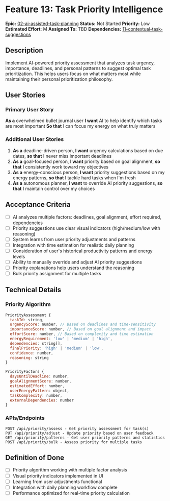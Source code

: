 # Feature 13: Task Priority Intelligence

**Epic:** [02-ai-assisted-task-planning](../epics/02-ai-assisted-task-planning.md)
**Status:** Not Started
**Priority:** Low
**Estimated Effort:** M
**Assigned To:** TBD
**Dependencies:** [11-contextual-task-suggestions](11-contextual-task-suggestions.md)

## Description

Implement AI-powered priority assessment that analyzes task urgency, importance, deadlines, and personal patterns to suggest optimal task prioritization. This helps users focus on what matters most while maintaining their personal prioritization philosophy.

## User Stories

### Primary User Story
**As a** overwhelmed bullet journal user
**I want** AI to help identify which tasks are most important
**So that** I can focus my energy on what truly matters

### Additional User Stories
1. **As a** deadline-driven person, **I want** urgency calculations based on due dates, **so that** I never miss important deadlines
2. **As a** goal-focused person, **I want** priority based on goal alignment, **so that** I consistently work toward my objectives
3. **As a** energy-conscious person, **I want** priority suggestions based on my energy patterns, **so that** I tackle hard tasks when I'm fresh
4. **As a** autonomous planner, **I want** to override AI priority suggestions, **so that** I maintain control over my choices

## Acceptance Criteria

- [ ] AI analyzes multiple factors: deadlines, goal alignment, effort required, dependencies
- [ ] Priority suggestions use clear visual indicators (high/medium/low with reasoning)
- [ ] System learns from user priority adjustments and patterns
- [ ] Integration with time estimation for realistic daily planning
- [ ] Consideration of user's historical productivity patterns and energy levels
- [ ] Ability to manually override and adjust AI priority suggestions
- [ ] Priority explanations help users understand the reasoning
- [ ] Bulk priority assignment for multiple tasks

## Technical Details

### Priority Algorithm
```javascript
PriorityAssessment {
  taskId: string,
  urgencyScore: number, // Based on deadlines and time-sensitivity
  importanceScore: number, // Based on goal alignment and impact
  effortScore: number, // Based on complexity and time estimation  
  energyRequirement: 'low' | 'medium' | 'high',
  dependencies: string[],
  finalPriority: 'high' | 'medium' | 'low',
  confidence: number,
  reasoning: string
}

PriorityFactors {
  daysUntilDeadline: number,
  goalAlignmentScore: number,
  estimatedEffort: number,
  userEnergyPattern: object,
  taskComplexity: number,
  externalDependencies: number
}
```

### APIs/Endpoints
```
POST /api/priority/assess - Get priority assessment for task(s)
PUT /api/priority/adjust - Update priority based on user feedback
GET /api/priority/patterns - Get user priority patterns and statistics
POST /api/priority/bulk - Assess priority for multiple tasks
```

## Definition of Done

- [ ] Priority algorithm working with multiple factor analysis
- [ ] Visual priority indicators implemented in UI
- [ ] Learning from user adjustments functional
- [ ] Integration with daily planning workflow complete
- [ ] Performance optimized for real-time priority calculation